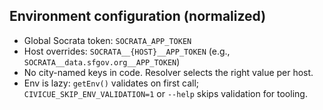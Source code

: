 ## Environment configuration (normalized)

- Global Socrata token: `SOCRATA_APP_TOKEN`
- Host overrides: `SOCRATA__{HOST}__APP_TOKEN` (e.g., `SOCRATA__data.sfgov.org__APP_TOKEN`)
- No city-named keys in code. Resolver selects the right value per host.
- Env is lazy: `getEnv()` validates on first call; `CIVICUE_SKIP_ENV_VALIDATION=1` or `--help` skips validation for tooling.
